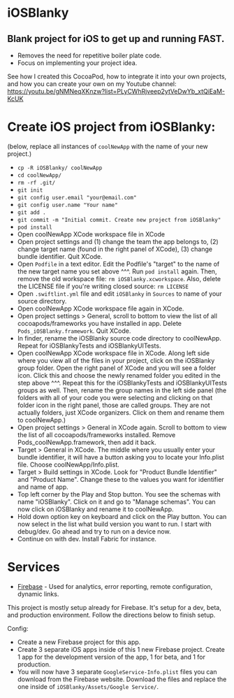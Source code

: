 # iOSBlanky

## Blank project for iOS to get up and running FAST. 

* Removes the need for repetitive boiler plate code. 
* Focus on implementing your project idea.

See how I created this CocoaPod, how to integrate it into your own projects, and how you can create your own on my Youtube channel:
https://youtu.be/gNMNeqXKnzw?list=PLyCWhRjveep2ytVeDwYb_xtQiEaM-KcUK

# Create iOS project from iOSBlanky:

(below, replace all instances of `coolNewApp` with the name of your new project.)
* `cp -R iOSBlanky/ coolNewApp`
* `cd coolNewApp/`
* `rm -rf .git/`
* `git init`
* `git config user.email "your@email.com"`
* `git config user.name "Your name"`
* `git add .`
* `git commit -m "Initial commit. Create new project from iOSBlanky"`
* `pod install`
* Open coolNewApp XCode workspace file in XCode
* Open project settings and (1) change the team the app belongs to, (2) change target name (found in the right panel of XCode), (3) change bundle identifier. Quit XCode. 
* Open `Podfile` in a text editor. Edit the Podfile's "target" to the name of the new target name you set above ^^^. Run `pod install` again. Then, remove the old workspace file: `rm iOSBlanky.xcworkspace`. Also, delete the LICENSE file if you're writing closed source: `rm LICENSE`
* Open `.swiftlint.yml` file and edit `iOSBlanky` in `Sources` to name of your source directory.
* Open coolNewApp XCode workspace file again in XCode.
* Open project settings > General, scroll to bottom to view the list of all cocoapods/frameworks you have installed in app. Delete `Pods_iOSBlanky.framework`. Quit XCode. 
* In finder, rename the iOSBlanky source code directory to coolNewApp. Repeat for iOSBlankyTests and iOSBlankyUITests.
* Open coolNewApp XCode workspace file in XCode. Along left side where you view all of the files in your project, click on the iOSBlanky group folder. Open the right panel of XCode and you will see a folder icon. Click this and choose the newly renamed folder you edited in the step above ^^^. Repeat this for the iOSBlankyTests and iOSBlankyUITests groups as well. Then, rename the group names in the left side panel (the folders with all of your code you were selecting and clicking on that folder icon in the right panel, those are called groups. They are not actually folders, just XCode organizers. Click on them and rename them to coolNewApp.)
* Open project settings > General in XCode again. Scroll to bottom to view the list of all cocoapods/frameworks installed. Remove Pods_coolNewApp.framework, then add it back. 
* Target > General in XCode. The middle where you usually enter your bundle identifier, it will have a button asking you to locate your Info.plist file. Choose coolNewApp/Info.plist. 
* Target > Build settings in XCode. Look for "Product Bundle Identifier" and "Product Name". Change these to the values you want for identifier and name of app.
* Top left corner by the Play and Stop button. You see the schemas with name "iOSBlanky". Click on it and go to "Manage schemas". You can now click on iOSBlanky and rename it to coolNewApp. 
* Hold down option key on keyboard and click on the Play button. You can now select in the list what build version you want to run. I start with debug/dev. Go ahead and try to run on a device now. 
* Continue on with dev. Install Fabric for instance. 

# Services 

- [Firebase](https://firebase.google.com/docs/) - Used for analytics, error reporting, remote configuration, dynamic links. 

This project is mostly setup already for Firebase. It's setup for a dev, beta, and production environment. Follow the directions below to finish setup. 

Config:
* Create a new Firebase project for this app. 
* Create 3 separate iOS apps inside of this 1 new Firebase project. Create 1 app for the development version of the app, 1 for beta, and 1 for production. 
* You will now have 3 separate `GoogleService-Info.plist` files you can download from the Firebase website. Download the files and replace the one inside of `iOSBlanky/Assets/Google Service/`. 
